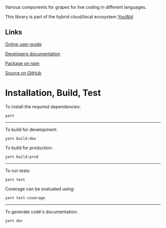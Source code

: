 Various components for grapes for live coding in different languages.

This library is part of the hybrid cloud/local ecosystem 
[YouWol](https://platform.youwol.com/applications/@youwol/platform/latest)

## Links

[Online user-guide](https://l.youwol.com/doc/@youwol/grapes-coding-playgrounds)

[Developers documentation](https://platform.youwol.com/applications/@youwol/cdn-explorer/latest?package=@youwol/grapes-coding-playgrounds)

[Package on npm](https://www.npmjs.com/package/@youwol/grapes-coding-playgrounds)

[Source on GitHub](https://github.com/youwol/grapes-coding-playgrounds)

# Installation, Build, Test

To install the required dependencies:

```shell
yarn
```
---
To build for development:

```shell
yarn build:dev
```

To build for production:

```shell
yarn build:prod
```
---


To run tests:
```shell
yarn test
```

Coverage can be evaluated using:
```shell
yarn test-coverage
```
---

To generate code's documentation:

```shell
yarn doc
```
